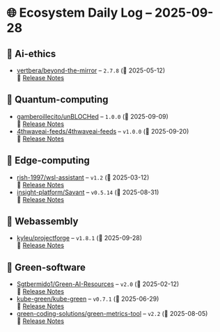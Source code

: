 # 🌐 Ecosystem Daily Log – 2025-09-28

## 🔹 Ai-ethics
- [vertbera/beyond-the-mirror](https://github.com/vertbera/beyond-the-mirror/releases/tag/2.7.8) – `2.7.8` (📅 2025-05-12)  
  🔗 [Release Notes](https://github.com/vertbera/beyond-the-mirror/releases/tag/2.7.8)

## 🔹 Quantum-computing
- [gamberoillecito/unBLOCHed](https://github.com/gamberoillecito/unBLOCHed/releases/tag/1.0.0) – `1.0.0` (📅 2025-09-09)  
  🔗 [Release Notes](https://github.com/gamberoillecito/unBLOCHed/releases/tag/1.0.0)
- [4thwaveai-feeds/4thwaveai-feeds](https://github.com/4thwaveai-feeds/4thwaveai-feeds/releases/tag/v1.0.0) – `v1.0.0` (📅 2025-09-20)  
  🔗 [Release Notes](https://github.com/4thwaveai-feeds/4thwaveai-feeds/releases/tag/v1.0.0)

## 🔹 Edge-computing
- [rish-1997/wsl-assistant](https://github.com/rish-1997/wsl-assistant/releases/tag/v1.2) – `v1.2` (📅 2025-03-12)  
  🔗 [Release Notes](https://github.com/rish-1997/wsl-assistant/releases/tag/v1.2)
- [insight-platform/Savant](https://github.com/insight-platform/Savant/releases/tag/v0.5.14) – `v0.5.14` (📅 2025-08-31)  
  🔗 [Release Notes](https://github.com/insight-platform/Savant/releases/tag/v0.5.14)

## 🔹 Webassembly
- [kyleu/projectforge](https://github.com/kyleu/projectforge/releases/tag/v1.8.1) – `v1.8.1` (📅 2025-09-28)  
  🔗 [Release Notes](https://github.com/kyleu/projectforge/releases/tag/v1.8.1)

## 🔹 Green-software
- [Sgtbermido1/Green-AI-Resources](https://github.com/Sgtbermido1/Green-AI-Resources/releases/tag/v2.0) – `v2.0` (📅 2025-02-12)  
  🔗 [Release Notes](https://github.com/Sgtbermido1/Green-AI-Resources/releases/tag/v2.0)
- [kube-green/kube-green](https://github.com/kube-green/kube-green/releases/tag/v0.7.1) – `v0.7.1` (📅 2025-06-29)  
  🔗 [Release Notes](https://github.com/kube-green/kube-green/releases/tag/v0.7.1)
- [green-coding-solutions/green-metrics-tool](https://github.com/green-coding-solutions/green-metrics-tool/releases/tag/v2.2) – `v2.2` (📅 2025-08-05)  
  🔗 [Release Notes](https://github.com/green-coding-solutions/green-metrics-tool/releases/tag/v2.2)